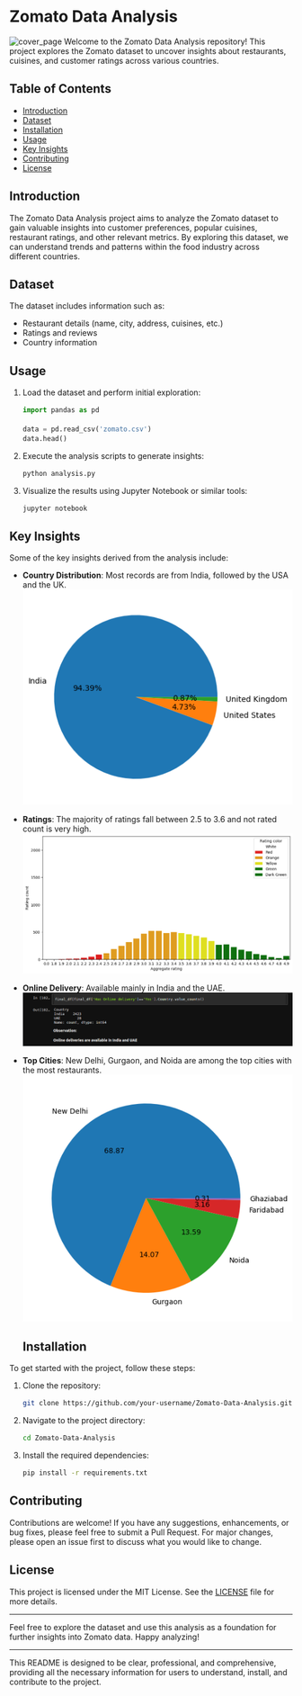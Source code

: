 
# Zomato Data Analysis
![cover_page](https://asset.inc42.com/2017/09/zomato.jpg)
Welcome to the Zomato Data Analysis repository! This project explores the Zomato dataset to uncover insights about restaurants, cuisines, and customer ratings across various countries.

## Table of Contents
- [Introduction](#introduction)
- [Dataset](#dataset)
- [Installation](#installation)
- [Usage](#usage)
- [Key Insights](#key-insights)
- [Contributing](#contributing)
- [License](#license)

## Introduction

The Zomato Data Analysis project aims to analyze the Zomato dataset to gain valuable insights into customer preferences, popular cuisines, restaurant ratings, and other relevant metrics. By exploring this dataset, we can understand trends and patterns within the food industry across different countries.

## Dataset

The dataset includes information such as:

- Restaurant details (name, city, address, cuisines, etc.)
- Ratings and reviews
- Country information

## Usage

1. Load the dataset and perform initial exploration:
   ```python
   import pandas as pd

   data = pd.read_csv('zomato.csv')
   data.head()
   ```
2. Execute the analysis scripts to generate insights:
   ```sh
   python analysis.py
   ```
3. Visualize the results using Jupyter Notebook or similar tools:
   ```sh
   jupyter notebook
   ```

## Key Insights

Some of the key insights derived from the analysis include:

- **Country Distribution**: Most records are from India, followed by the USA and the UK.
  ![observation 1](images.ZOMATO/image1.png)
- **Ratings**: The majority of ratings fall between 2.5 to 3.6 and not rated count is very high.
  ![observation 2](images.ZOMATO/image2.png)
- **Online Delivery**: Available mainly in India and the UAE.
  ![observation 3](images.ZOMATO/image3.png)
- **Top Cities**: New Delhi, Gurgaon, and Noida are among the top cities with the most restaurants.
  ![observation 4](images.ZOMATO/image4.png)

  ## Installation

To get started with the project, follow these steps:

1. Clone the repository:
   ```sh
   git clone https://github.com/your-username/Zomato-Data-Analysis.git
   ```
2. Navigate to the project directory:
   ```sh
   cd Zomato-Data-Analysis
   ```
3. Install the required dependencies:
   ```sh
   pip install -r requirements.txt
   ```


## Contributing

Contributions are welcome! If you have any suggestions, enhancements, or bug fixes, please feel free to submit a Pull Request. For major changes, please open an issue first to discuss what you would like to change.

## License

This project is licensed under the MIT License. See the [LICENSE](LICENSE) file for more details.

---

Feel free to explore the dataset and use this analysis as a foundation for further insights into Zomato data. Happy analyzing!

---

This README is designed to be clear, professional, and comprehensive, providing all the necessary information for users to understand, install, and contribute to the project.
